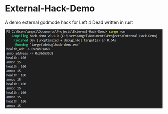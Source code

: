 # External-Hack-Demo
A demo external godmode hack for Left 4 Dead written in rust

![PREVIEW](preview.png)